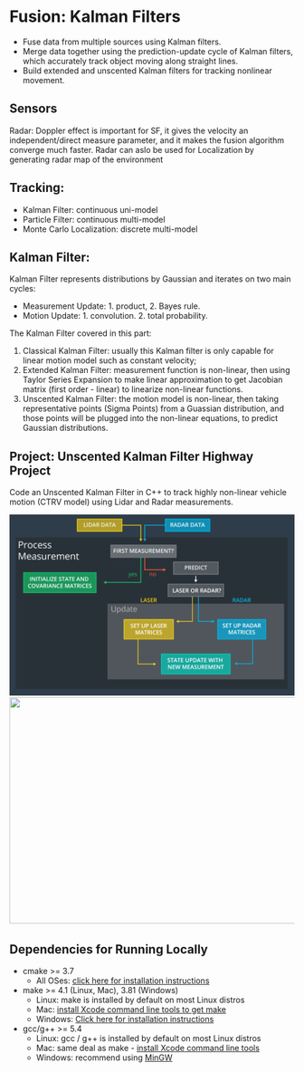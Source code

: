 # Fusion: Kalman Filters

- Fuse data from multiple sources using Kalman filters. 
- Merge data together using the prediction-update cycle of Kalman filters, which accurately track object moving along straight lines. 
- Build extended and unscented Kalman filters for tracking nonlinear movement.

## Sensors
Radar: Doppler effect is important for SF, it gives the velocity  an independent/direct measure parameter, and it makes the fusion algorithm converge much faster. Radar can aslo be used for Localization by generating radar map of the environment

## Tracking: 
- Kalman Filter: continuous uni-model
- Particle Filter: continuous multi-model
- Monte Carlo Localization: discrete multi-model

## Kalman Filter:
 Kalman Filter represents distributions by Gaussian and iterates on two main cycles:
- Measurement Update: 1. product, 2. Bayes rule.
- Motion Update: 1. convolution. 2. total probability.
 
 The Kalman Filter covered in this part:
 1. Classical Kalman Filter: usually this Kalman filter is only capable for linear motion model such as constant velocity;
 2. Extended Kalman Filter: measurement function is non-linear, then using Taylor Series Expansion to make linear approximation to get Jacobian matrix (first order - linear) to linearize non-linear functions.
3. Unscented Kalman Filter: the motion model is non-linear, then taking representative points (Sigma Points) from a Guassian distribution, and those points will be plugged into the non-linear equations, to predict Gaussian distributions.


## Project: Unscented Kalman Filter Highway Project
Code an Unscented Kalman Filter in C++ to track highly non-linear vehicle motion (CTRV model) using Lidar and Radar measurements. 

<img src="images/pipeline.png" />

<img src="images/ukf_highway_tracked.gif" width="700" height="400" />

## Dependencies for Running Locally
* cmake >= 3.7
  * All OSes: [click here for installation instructions](https://cmake.org/install/)
* make >= 4.1 (Linux, Mac), 3.81 (Windows)
  * Linux: make is installed by default on most Linux distros
  * Mac: [install Xcode command line tools to get make](https://developer.apple.com/xcode/features/)
  * Windows: [Click here for installation instructions](http://gnuwin32.sourceforge.net/packages/make.htm)
* gcc/g++ >= 5.4
  * Linux: gcc / g++ is installed by default on most Linux distros
  * Mac: same deal as make - [install Xcode command line tools](https://developer.apple.com/xcode/features/)
  * Windows: recommend using [MinGW](http://www.mingw.org/)
